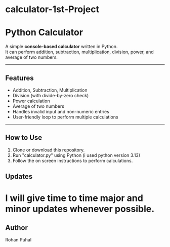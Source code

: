 # calculator-1st-Project
# Python Calculator

A simple **console-based calculator** written in Python.  
It can perform addition, subtraction, multiplication, division, power, and average of two numbers.

---

## Features

- Addition, Subtraction, Multiplication
- Division (with divide-by-zero check)
- Power calculation
- Average of two numbers
- Handles invalid input and non-numeric entries
- User-friendly loop to perform multiple calculations

---

## How to Use

1. Clone or download this repository.
2. Run "calculator.py" using Python (i used python version 3.13)
3. Follow the on screen instructions to perform calculations.

## Updates
# I will give time to time major and minor updates whenever possible.

## Author
Rohan Puhal



